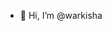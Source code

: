 - 👋 Hi, I’m @warkisha


<!---
warkisha/warkisha is a ✨ special ✨ repository because its `README.md` (this file) appears on your GitHub profile.
You can click the Preview link to take a look at your changes.
--->
